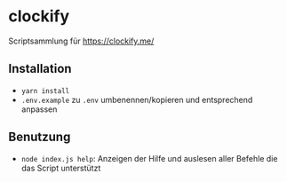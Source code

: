 # clockify

Scriptsammlung für https://clockify.me/

## Installation
- `yarn install`
- `.env.example` zu `.env` umbenennen/kopieren und entsprechend anpassen

## Benutzung
- `node index.js help`: Anzeigen der Hilfe und auslesen aller Befehle die das Script unterstützt
